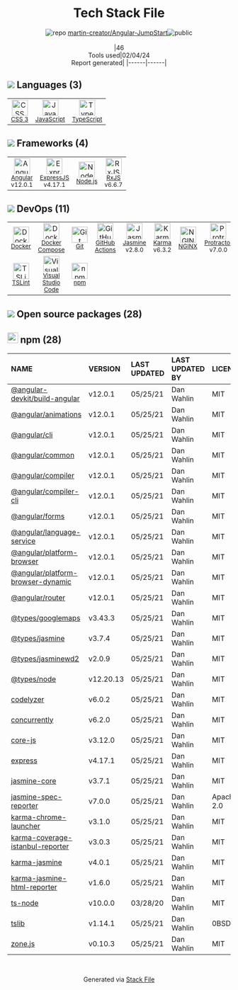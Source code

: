 <!--
&lt;--- Readme.md Snippet without images Start ---&gt;
## Tech Stack
martin-creator/Angular-JumpStart is built on the following main stack:

- [Jasmine](http://jasmine.github.io/) – Javascript Testing Framework
- [Node.js](http://nodejs.org/) – Frameworks (Full Stack)
- [NGINX](http://nginx.org) – Web Servers
- [ExpressJS](http://expressjs.com/) – Microframeworks (Backend)
- [JavaScript](https://developer.mozilla.org/en-US/docs/Web/JavaScript) – Languages
- [Karma](http://karma-runner.github.io/) – Browser Testing
- [TypeScript](http://www.typescriptlang.org) – Languages
- [Protractor](http://angular.github.io/protractor) – Javascript Testing Framework
- [RxJS](http://reactivex.io/rxjs/) – Concurrency Frameworks
- [Docker Compose](https://github.com/docker/compose) – Container Tools
- [Angular](https://angular.io) – Javascript MVC Frameworks
- [Visual Studio Code](https://code.visualstudio.com/) – Text Editor
- [TSLint](https://github.com/palantir/tslint) – Code Review
- [GitHub Actions](https://github.com/features/actions) – Continuous Integration
- [Docker](https://www.docker.com/) – Virtual Machine Platforms & Containers

Full tech stack [here](/techstack.md)

&lt;--- Readme.md Snippet without images End ---&gt;

&lt;--- Readme.md Snippet with images Start ---&gt;
## Tech Stack
martin-creator/Angular-JumpStart is built on the following main stack:

- <img width='25' height='25' src='https://img.stackshare.io/service/831/7c0b595409af531b9cdeb07f8c513e8b.png' alt='Jasmine'/> [Jasmine](http://jasmine.github.io/) – Javascript Testing Framework
- <img width='25' height='25' src='https://img.stackshare.io/service/1011/n1JRsFeB_400x400.png' alt='Node.js'/> [Node.js](http://nodejs.org/) – Frameworks (Full Stack)
- <img width='25' height='25' src='https://img.stackshare.io/service/1052/YMxUfyWf.png' alt='NGINX'/> [NGINX](http://nginx.org) – Web Servers
- <img width='25' height='25' src='https://img.stackshare.io/service/1163/hashtag.png' alt='ExpressJS'/> [ExpressJS](http://expressjs.com/) – Microframeworks (Backend)
- <img width='25' height='25' src='https://img.stackshare.io/service/1209/javascript.jpeg' alt='JavaScript'/> [JavaScript](https://developer.mozilla.org/en-US/docs/Web/JavaScript) – Languages
- <img width='25' height='25' src='https://img.stackshare.io/service/1420/TidYGd6a.png' alt='Karma'/> [Karma](http://karma-runner.github.io/) – Browser Testing
- <img width='25' height='25' src='https://img.stackshare.io/service/1612/bynNY5dJ.jpg' alt='TypeScript'/> [TypeScript](http://www.typescriptlang.org) – Languages
- <img width='25' height='25' src='https://img.stackshare.io/service/1754/protractor-logo1.png' alt='Protractor'/> [Protractor](http://angular.github.io/protractor) – Javascript Testing Framework
- <img width='25' height='25' src='https://img.stackshare.io/service/1796/984368.png' alt='RxJS'/> [RxJS](http://reactivex.io/rxjs/) – Concurrency Frameworks
- <img width='25' height='25' src='https://img.stackshare.io/service/3136/docker-compose.png' alt='Docker Compose'/> [Docker Compose](https://github.com/docker/compose) – Container Tools
- <img width='25' height='25' src='https://img.stackshare.io/service/3745/cb8U-gL6_400x400.jpg' alt='Angular'/> [Angular](https://angular.io) – Javascript MVC Frameworks
- <img width='25' height='25' src='https://img.stackshare.io/service/4202/Visual_Studio_Code_logo.png' alt='Visual Studio Code'/> [Visual Studio Code](https://code.visualstudio.com/) – Text Editor
- <img width='25' height='25' src='https://img.stackshare.io/service/5561/303157.png' alt='TSLint'/> [TSLint](https://github.com/palantir/tslint) – Code Review
- <img width='25' height='25' src='https://img.stackshare.io/service/11563/actions.png' alt='GitHub Actions'/> [GitHub Actions](https://github.com/features/actions) – Continuous Integration
- <img width='25' height='25' src='https://img.stackshare.io/service/586/n4u37v9t_400x400.png' alt='Docker'/> [Docker](https://www.docker.com/) – Virtual Machine Platforms & Containers

Full tech stack [here](/techstack.md)

&lt;--- Readme.md Snippet with images End ---&gt;
-->
<div align="center">

# Tech Stack File
![](https://img.stackshare.io/repo.svg "repo") [martin-creator/Angular-JumpStart](https://github.com/martin-creator/Angular-JumpStart)![](https://img.stackshare.io/public_badge.svg "public")
<br/><br/>
|46<br/>Tools used|02/04/24 <br/>Report generated|
|------|------|
</div>

## <img src='https://img.stackshare.io/languages.svg'/> Languages (3)
<table><tr>
  <td align='center'>
  <img width='36' height='36' src='https://img.stackshare.io/service/6727/css.png' alt='CSS 3'>
  <br>
  <sub><a href="https://developer.mozilla.org/en-US/docs/Web/CSS/CSS3">CSS 3</a></sub>
  <br>
  <sub></sub>
</td>

<td align='center'>
  <img width='36' height='36' src='https://img.stackshare.io/service/1209/javascript.jpeg' alt='JavaScript'>
  <br>
  <sub><a href="https://developer.mozilla.org/en-US/docs/Web/JavaScript">JavaScript</a></sub>
  <br>
  <sub></sub>
</td>

<td align='center'>
  <img width='36' height='36' src='https://img.stackshare.io/service/1612/bynNY5dJ.jpg' alt='TypeScript'>
  <br>
  <sub><a href="http://www.typescriptlang.org">TypeScript</a></sub>
  <br>
  <sub></sub>
</td>

</tr>
</table>

## <img src='https://img.stackshare.io/frameworks.svg'/> Frameworks (4)
<table><tr>
  <td align='center'>
  <img width='36' height='36' src='https://img.stackshare.io/service/3745/cb8U-gL6_400x400.jpg' alt='Angular'>
  <br>
  <sub><a href="https://angular.io">Angular</a></sub>
  <br>
  <sub>v12.0.1</sub>
</td>

<td align='center'>
  <img width='36' height='36' src='https://img.stackshare.io/service/1163/hashtag.png' alt='ExpressJS'>
  <br>
  <sub><a href="http://expressjs.com/">ExpressJS</a></sub>
  <br>
  <sub>v4.17.1</sub>
</td>

<td align='center'>
  <img width='36' height='36' src='https://img.stackshare.io/service/1011/n1JRsFeB_400x400.png' alt='Node.js'>
  <br>
  <sub><a href="http://nodejs.org/">Node.js</a></sub>
  <br>
  <sub></sub>
</td>

<td align='center'>
  <img width='36' height='36' src='https://img.stackshare.io/service/1796/984368.png' alt='RxJS'>
  <br>
  <sub><a href="http://reactivex.io/rxjs/">RxJS</a></sub>
  <br>
  <sub>v6.6.7</sub>
</td>

</tr>
</table>

## <img src='https://img.stackshare.io/devops.svg'/> DevOps (11)
<table><tr>
  <td align='center'>
  <img width='36' height='36' src='https://img.stackshare.io/service/586/n4u37v9t_400x400.png' alt='Docker'>
  <br>
  <sub><a href="https://www.docker.com/">Docker</a></sub>
  <br>
  <sub></sub>
</td>

<td align='center'>
  <img width='36' height='36' src='https://img.stackshare.io/service/3136/docker-compose.png' alt='Docker Compose'>
  <br>
  <sub><a href="https://github.com/docker/compose">Docker Compose</a></sub>
  <br>
  <sub></sub>
</td>

<td align='center'>
  <img width='36' height='36' src='https://img.stackshare.io/service/1046/git.png' alt='Git'>
  <br>
  <sub><a href="http://git-scm.com/">Git</a></sub>
  <br>
  <sub></sub>
</td>

<td align='center'>
  <img width='36' height='36' src='https://img.stackshare.io/service/11563/actions.png' alt='GitHub Actions'>
  <br>
  <sub><a href="https://github.com/features/actions">GitHub Actions</a></sub>
  <br>
  <sub></sub>
</td>

<td align='center'>
  <img width='36' height='36' src='https://img.stackshare.io/service/831/7c0b595409af531b9cdeb07f8c513e8b.png' alt='Jasmine'>
  <br>
  <sub><a href="http://jasmine.github.io/">Jasmine</a></sub>
  <br>
  <sub>v2.8.0</sub>
</td>

<td align='center'>
  <img width='36' height='36' src='https://img.stackshare.io/service/1420/TidYGd6a.png' alt='Karma'>
  <br>
  <sub><a href="http://karma-runner.github.io/">Karma</a></sub>
  <br>
  <sub>v6.3.2</sub>
</td>

<td align='center'>
  <img width='36' height='36' src='https://img.stackshare.io/service/1052/YMxUfyWf.png' alt='NGINX'>
  <br>
  <sub><a href="http://nginx.org">NGINX</a></sub>
  <br>
  <sub></sub>
</td>

<td align='center'>
  <img width='36' height='36' src='https://img.stackshare.io/service/1754/protractor-logo1.png' alt='Protractor'>
  <br>
  <sub><a href="http://angular.github.io/protractor">Protractor</a></sub>
  <br>
  <sub>v7.0.0</sub>
</td>

</tr>
<tr>
  <td align='center'>
  <img width='36' height='36' src='https://img.stackshare.io/service/5561/303157.png' alt='TSLint'>
  <br>
  <sub><a href="https://github.com/palantir/tslint">TSLint</a></sub>
  <br>
  <sub></sub>
</td>

<td align='center'>
  <img width='36' height='36' src='https://img.stackshare.io/service/4202/Visual_Studio_Code_logo.png' alt='Visual Studio Code'>
  <br>
  <sub><a href="https://code.visualstudio.com/">Visual Studio Code</a></sub>
  <br>
  <sub></sub>
</td>

<td align='center'>
  <img width='36' height='36' src='https://img.stackshare.io/service/1120/lejvzrnlpb308aftn31u.png' alt='npm'>
  <br>
  <sub><a href="https://www.npmjs.com/">npm</a></sub>
  <br>
  <sub></sub>
</td>

</tr>
</table>


## <img src='https://img.stackshare.io/group.svg' /> Open source packages (28)</h2>

## <img width='24' height='24' src='https://img.stackshare.io/service/1120/lejvzrnlpb308aftn31u.png'/> npm (28)

|NAME|VERSION|LAST UPDATED|LAST UPDATED BY|LICENSE|VULNERABILITIES|
|:------|:------|:------|:------|:------|:------|
|[@angular-devkit/build-angular](https://www.npmjs.com/@angular-devkit/build-angular)|v12.0.1|05/25/21|Dan Wahlin |MIT|N/A|
|[@angular/animations](https://www.npmjs.com/@angular/animations)|v12.0.1|05/25/21|Dan Wahlin |MIT|N/A|
|[@angular/cli](https://www.npmjs.com/@angular/cli)|v12.0.1|05/25/21|Dan Wahlin |MIT|N/A|
|[@angular/common](https://www.npmjs.com/@angular/common)|v12.0.1|05/25/21|Dan Wahlin |MIT|N/A|
|[@angular/compiler](https://www.npmjs.com/@angular/compiler)|v12.0.1|05/25/21|Dan Wahlin |MIT|N/A|
|[@angular/compiler-cli](https://www.npmjs.com/@angular/compiler-cli)|v12.0.1|05/25/21|Dan Wahlin |MIT|N/A|
|[@angular/forms](https://www.npmjs.com/@angular/forms)|v12.0.1|05/25/21|Dan Wahlin |MIT|N/A|
|[@angular/language-service](https://www.npmjs.com/@angular/language-service)|v12.0.1|05/25/21|Dan Wahlin |MIT|N/A|
|[@angular/platform-browser](https://www.npmjs.com/@angular/platform-browser)|v12.0.1|05/25/21|Dan Wahlin |MIT|N/A|
|[@angular/platform-browser-dynamic](https://www.npmjs.com/@angular/platform-browser-dynamic)|v12.0.1|05/25/21|Dan Wahlin |MIT|N/A|
|[@angular/router](https://www.npmjs.com/@angular/router)|v12.0.1|05/25/21|Dan Wahlin |MIT|N/A|
|[@types/googlemaps](https://www.npmjs.com/@types/googlemaps)|v3.43.3|05/25/21|Dan Wahlin |MIT|N/A|
|[@types/jasmine](https://www.npmjs.com/@types/jasmine)|v3.7.4|05/25/21|Dan Wahlin |MIT|N/A|
|[@types/jasminewd2](https://www.npmjs.com/@types/jasminewd2)|v2.0.9|05/25/21|Dan Wahlin |MIT|N/A|
|[@types/node](https://www.npmjs.com/@types/node)|v12.20.13|05/25/21|Dan Wahlin |MIT|N/A|
|[codelyzer](https://www.npmjs.com/codelyzer)|v6.0.2|05/25/21|Dan Wahlin |MIT|N/A|
|[concurrently](https://www.npmjs.com/concurrently)|v6.2.0|05/25/21|Dan Wahlin |MIT|N/A|
|[core-js](https://www.npmjs.com/core-js)|v3.12.0|05/25/21|Dan Wahlin |MIT|N/A|
|[express](https://www.npmjs.com/express)|v4.17.1|05/25/21|Dan Wahlin |MIT|[CVE-2022-24999](https://github.com/advisories/GHSA-hrpp-h998-j3pp) (High)|
|[jasmine-core](https://www.npmjs.com/jasmine-core)|v3.7.1|05/25/21|Dan Wahlin |MIT|N/A|
|[jasmine-spec-reporter](https://www.npmjs.com/jasmine-spec-reporter)|v7.0.0|05/25/21|Dan Wahlin |Apache-2.0|N/A|
|[karma-chrome-launcher](https://www.npmjs.com/karma-chrome-launcher)|v3.1.0|05/25/21|Dan Wahlin |MIT|N/A|
|[karma-coverage-istanbul-reporter](https://www.npmjs.com/karma-coverage-istanbul-reporter)|v3.0.3|05/25/21|Dan Wahlin |MIT|N/A|
|[karma-jasmine](https://www.npmjs.com/karma-jasmine)|v4.0.1|05/25/21|Dan Wahlin |MIT|N/A|
|[karma-jasmine-html-reporter](https://www.npmjs.com/karma-jasmine-html-reporter)|v1.6.0|05/25/21|Dan Wahlin |MIT|N/A|
|[ts-node](https://www.npmjs.com/ts-node)|v10.0.0|03/28/20|Dan Wahlin |MIT|N/A|
|[tslib](https://www.npmjs.com/tslib)|v1.14.1|05/25/21|Dan Wahlin |0BSD|N/A|
|[zone.js](https://www.npmjs.com/zone.js)|v0.10.3|05/25/21|Dan Wahlin |MIT|N/A|

<br/>
<div align='center'>

Generated via [Stack File](https://github.com/marketplace/stack-file)
